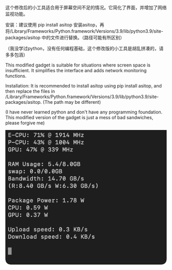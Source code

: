 这个修改后的小工具适合用于屏幕空间不足的情况。它简化了界面，并增加了网络监视功能。

安装：建议使用 pip install asitop 安装asitop，再将/Library/Frameworks/Python.framework/Versions/3.9/lib/python3.9/site-packages/asitop 中的文件进行替换。（路径可能有所区别）

（我没学过python，没有任何编程基础，这个修改版的小工具是胡乱拼凑的，请多多包涵）

This modified gadget is suitable for situations where screen space is insufficient. It simplifies the interface and adds network monitoring functions.

Installation: It is recommended to install asitop using pip install asitop, and then replace the files in /Library/Frameworks/Python.framework/Versions/3.9/lib/python3.9/site-packages/asitop. (The path may be different)

(I have never learned python and don't have any programming foundation. This modified version of the gadget is just a mess of bad sandwiches, please forgive me)

![](/asitop-lite.png)
